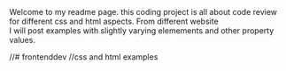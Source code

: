 <!DOCTYPE HTML>
<HTML>
<H>
Welcome to my readme page. this coding project is all about code review for different css and html aspects. From different website <br>
I will post examples with slightly varying elemements and other property values. 
</H>
</HTML>

//# frontenddev
//css and html examples 
